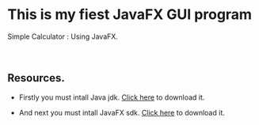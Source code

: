 # This is my fiest JavaFX GUI program

Simple Calculator : Using JavaFX.
<br /><br /><br />
<h2>Resources.</h2>
<ul>
  <li><p>Firstly you must intall Java jdk. <a href="https://www.oracle.com/java/technologies/downloads/" target="_blank">Click here</a> to download it.</p></li>
  <li><p>And next you must intall JavaFX sdk. <a href="https://gluonhq.com/products/javafx/" target="_blank">Click here</a> to download it.</p></li>
</ul>
